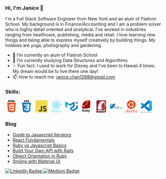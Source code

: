 ### Hi, I'm Janice 👋

I'm a Full Stack Software Engineer from New York and an alum of Flatiron School. My background is in Finance/Accounting and I am a problem solver who is highly detail oriented and analytical. I've worked in industries ranging from healthcare, publishing, media and retail. I love learning new things and being able to express myself creatively by building things. My hobbies are yoga, photography and gardening.


- 🔭 I’m currently an alum of Flatiron School
- 🌱 I’m currently studying Data Structures and Algorithms
- ✨ Fun fact: I used to work for Disney and I've been to Hawaii 4 times. My dream would be to live there one day!
- 📫 How to reach me: janice.chan1288@gmail.com


### Skills:
 <div>
  <img src="https://github.com/devicons/devicon/blob/master/icons/html5/html5-original-wordmark.svg" title="HTML" alt="HTML" width="40" height="40"/>&nbsp;
  <img src="https://github.com/devicons/devicon/blob/master/icons/css3/css3-original-wordmark.svg" title="CSS" alt="CSS" width="40" height="40"/>&nbsp;
   <img src="https://github.com/devicons/devicon/blob/master/icons/javascript/javascript-original.svg" title="JavaScript" alt="JavaScript" width="40" height="40"/>&nbsp;
  <img src="https://github.com/devicons/devicon/blob/master/icons/react/react-original-wordmark.svg" title="React" alt="React" width="40" height="40"/>&nbsp; 
  <img src="https://github.com/devicons/devicon/blob/master/icons/materialui/materialui-original.svg" title="Material UI" alt="Material UI" width="40" height="40"/>&nbsp;   
  <img src="https://github.com/devicons/devicon/blob/master/icons/ruby/ruby-original-wordmark.svg" title="ruby" alt="ruby" width="40" height="40"/>&nbsp;
  <img src="https://github.com/devicons/devicon/blob/master/icons/rails/rails-original-wordmark.svg" title="ruby" alt="rails" width="40" height="40"/>&nbsp;
  <img src="https://github.com/devicons/devicon/blob/master/icons/sqlite/sqlite-original-wordmark.svg" title="Sqlite"  alt="Sqlite" width="40" height="40"/>&nbsp;
  <img src="https://github.com/devicons/devicon/blob/master/icons/ubuntu/ubuntu-plain-wordmark.svg" title="Ubuntu"  alt="Ubuntu" width="40" height="40"/>&nbsp;
  <img src="https://github.com/devicons/devicon/blob/master/icons/vscode/vscode-original-wordmark.svg" title="VSCode" alt="VSCode" width="40" height="40"/>&nbsp;  
</div>

### Blog

- [Guide to Javascript Iterators](https://medium.com/@janicecodes/guide-to-javascript-array-iterators-aa7d195fb8c4)
- [React Fundamentals](https://medium.com/@janicecodes/react-fundamentals-in-5-minutes-e61d3adc860c)
- [Ruby vs Javascript Basics](https://medium.com/@janicecodes/ruby-vs-javascript-basics-3aedeffae5d1)
- [Build Your Own API with Rails](https://blog.devops.dev/build-your-own-api-with-rails-b099085ff368)
- [Object Orientation in Ruby](https://medium.com/@janicecodes/object-orientation-in-ruby-65b9064a8d18)
- [Styling with Material UI](https://medium.com/@janicecodes/styling-with-material-ui-a264d761b2f3)


<div id="badges">
  <a href="https://www.linkedin.com/in/janice-chan-swe/">
    <img src="https://img.shields.io/badge/LinkedIn-blue?style=for-the-badge&logo=linkedin&logoColor=white" alt="LinkedIn Badge"/>
  </a>
  <a href="https://medium.com/@janicecodes">
    <img src="https://img.shields.io/badge/Medium-black?style=for-the-badge&logo=medium&logoColor=white" alt="Medium Badge"/>
  </a>
</div>




<!--

icons https://github.com/devicons/devicon/tree/master/icons

profile views
 <img src="https://komarev.com/ghpvc/?username=your-github-janice87&style=flat-square&color=blue" alt=""/>

- 🔭 I’m currently working in Phase 4 at Flatiron School
- 🌱 I’m currently learning ...
- 👯 I’m looking to collaborate on ...
- 🤔 I’m looking for help with ...
- 💬 Ask me about ...
- 📫 How to reach me: janice.chan1288@gmail.com
- 😄 Pronouns: ...
- ⚡ Fun fact: ... 
https://www.instagram.com/janice.codes/
-->
